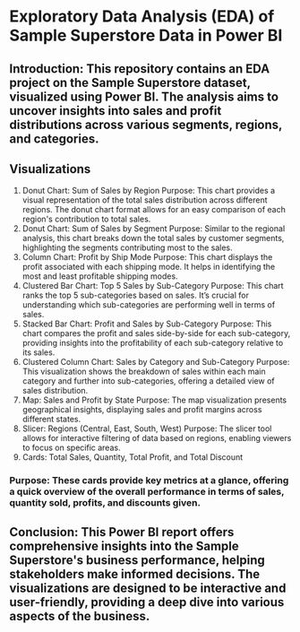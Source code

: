 
# Exploratory Data Analysis (EDA) of Sample Superstore Data in Power BI

## Introduction: This repository contains an EDA project on the Sample Superstore dataset, visualized using Power BI. The analysis aims to uncover insights into sales and profit distributions across various segments, regions, and categories.

## Visualizations
1. Donut Chart: Sum of Sales by Region
Purpose: This chart provides a visual representation of the total sales distribution across different regions. The donut chart format allows for an easy comparison of each region's contribution to total sales.
2. Donut Chart: Sum of Sales by Segment
Purpose: Similar to the regional analysis, this chart breaks down the total sales by customer segments, highlighting the segments contributing most to the sales.
3. Column Chart: Profit by Ship Mode
Purpose: This chart displays the profit associated with each shipping mode. It helps in identifying the most and least profitable shipping modes.
4. Clustered Bar Chart: Top 5 Sales by Sub-Category
Purpose: This chart ranks the top 5 sub-categories based on sales. It’s crucial for understanding which sub-categories are performing well in terms of sales.
5. Stacked Bar Chart: Profit and Sales by Sub-Category
Purpose: This chart compares the profit and sales side-by-side for each sub-category, providing insights into the profitability of each sub-category relative to its sales.
6. Clustered Column Chart: Sales by Category and Sub-Category
Purpose: This visualization shows the breakdown of sales within each main category and further into sub-categories, offering a detailed view of sales distribution.
7. Map: Sales and Profit by State
Purpose: The map visualization presents geographical insights, displaying sales and profit margins across different states.
8. Slicer: Regions (Central, East, South, West)
Purpose: The slicer tool allows for interactive filtering of data based on regions, enabling viewers to focus on specific areas.
9. Cards: Total Sales, Quantity, Total Profit, and Total Discount

### Purpose: These cards provide key metrics at a glance, offering a quick overview of the overall performance in terms of sales, quantity sold, profits, and discounts given.

## Conclusion: This Power BI report offers comprehensive insights into the Sample Superstore's business performance, helping stakeholders make informed decisions. The visualizations are designed to be interactive and user-friendly, providing a deep dive into various aspects of the business.
